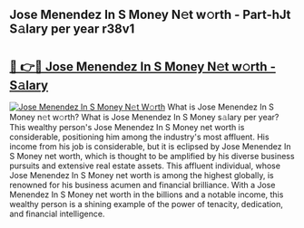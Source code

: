 ## Jose Menendez In S Money N𝚎t w𝚘rth - Part-hJt S𝚊lary per year r38v1

# <h2><a href="http://gc3v84h.nevu.top/?p=Jose+Menendez+In+S+Money">🔗 👉🔴 Jose Menendez In S Money N𝚎t w𝚘rth - S𝚊lary</a></h2>

[![Jose Menendez In S Money N𝚎t W𝚘rth](https://i.imgur.com/Oavwk0R.jpeg)](http://gc3v84h.nevu.top/?p=Jose+Menendez+In+S+Money)
What is Jose Menendez In S Money n𝚎t w𝚘rth? What is Jose Menendez In S Money s𝚊lary per year?
This wealthy person's Jose Menendez In S Money net worth is considerable, positioning him among the industry's most affluent. His income from his job is considerable, but it is eclipsed by Jose Menendez In S Money net worth, which is thought to be amplified by his diverse business pursuits and extensive real estate assets. This affluent individual, whose Jose Menendez In S Money net worth is among the highest globally, is renowned for his business acumen and financial brilliance. With a Jose Menendez In S Money net worth in the billions and a notable income, this wealthy person is a shining example of the power of tenacity, dedication, and financial intelligence.
